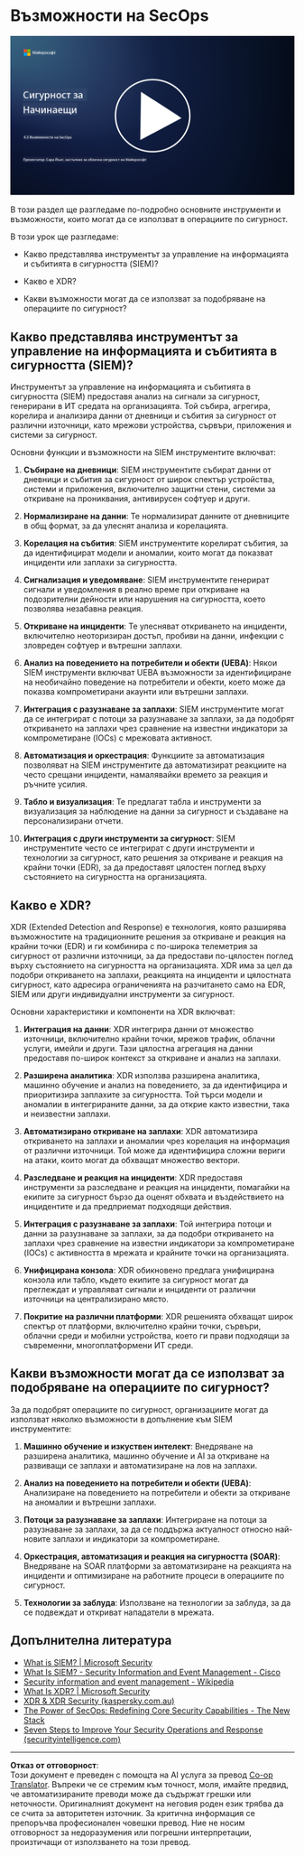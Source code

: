 <!--
CO_OP_TRANSLATOR_METADATA:
{
  "original_hash": "553eb694c89f1caca0694e8d8ab89e0e",
  "translation_date": "2025-09-03T21:43:58+00:00",
  "source_file": "4.3 SecOps capabilities.md",
  "language_code": "bg"
}
-->
# Възможности на SecOps

[![Гледайте видеото](../../translated_images/4-3_placeholder.e6e2ff578a715178985449c7f550e382f9b199847b709653a5e0af6145a8e82f.bg.png)](https://learn-video.azurefd.net/vod/player?id=bdbc1c7c-307b-4519-b8ad-b142434c0461)

В този раздел ще разгледаме по-подробно основните инструменти и възможности, които могат да се използват в операциите по сигурност.

В този урок ще разгледаме:

- Какво представлява инструментът за управление на информацията и събитията в сигурността (SIEM)?

- Какво е XDR?

- Какви възможности могат да се използват за подобряване на операциите по сигурност?

## Какво представлява инструментът за управление на информацията и събитията в сигурността (SIEM)?

Инструментът за управление на информацията и събитията в сигурността (SIEM) предоставя анализ на сигнали за сигурност, генерирани в ИТ средата на организацията. Той събира, агрегира, корелира и анализира данни от дневници и събития за сигурност от различни източници, като мрежови устройства, сървъри, приложения и системи за сигурност.

Основни функции и възможности на SIEM инструментите включват:

1. **Събиране на дневници**: SIEM инструментите събират данни от дневници и събития за сигурност от широк спектър устройства, системи и приложения, включително защитни стени, системи за откриване на прониквания, антивирусен софтуер и други.

2. **Нормализиране на данни**: Те нормализират данните от дневниците в общ формат, за да улеснят анализа и корелацията.

3. **Корелация на събития**: SIEM инструментите корелират събития, за да идентифицират модели и аномалии, които могат да показват инциденти или заплахи за сигурността.

4. **Сигнализация и уведомяване**: SIEM инструментите генерират сигнали и уведомления в реално време при откриване на подозрителни дейности или нарушения на сигурността, което позволява незабавна реакция.

5. **Откриване на инциденти**: Те улесняват откриването на инциденти, включително неоторизиран достъп, пробиви на данни, инфекции с зловреден софтуер и вътрешни заплахи.

6. **Анализ на поведението на потребители и обекти (UEBA)**: Някои SIEM инструменти включват UEBA възможности за идентифициране на необичайно поведение на потребители и обекти, което може да показва компрометирани акаунти или вътрешни заплахи.

7. **Интеграция с разузнаване за заплахи**: SIEM инструментите могат да се интегрират с потоци за разузнаване за заплахи, за да подобрят откриването на заплахи чрез сравнение на известни индикатори за компрометиране (IOCs) с мрежовата активност.

8. **Автоматизация и оркестрация**: Функциите за автоматизация позволяват на SIEM инструментите да автоматизират реакциите на често срещани инциденти, намалявайки времето за реакция и ръчните усилия.

9. **Табло и визуализация**: Те предлагат табла и инструменти за визуализация за наблюдение на данни за сигурност и създаване на персонализирани отчети.

10. **Интеграция с други инструменти за сигурност**: SIEM инструментите често се интегрират с други инструменти и технологии за сигурност, като решения за откриване и реакция на крайни точки (EDR), за да предоставят цялостен поглед върху състоянието на сигурността на организацията.

## Какво е XDR?

XDR (Extended Detection and Response) е технология, която разширява възможностите на традиционните решения за откриване и реакция на крайни точки (EDR) и ги комбинира с по-широка телеметрия за сигурност от различни източници, за да предостави по-цялостен поглед върху състоянието на сигурността на организацията. XDR има за цел да подобри откриването на заплахи, реакцията на инциденти и цялостната сигурност, като адресира ограниченията на разчитането само на EDR, SIEM или други индивидуални инструменти за сигурност.

Основни характеристики и компоненти на XDR включват:

1. **Интеграция на данни**: XDR интегрира данни от множество източници, включително крайни точки, мрежов трафик, облачни услуги, имейли и други. Тази цялостна агрегация на данни предоставя по-широк контекст за откриване и анализ на заплахи.

2. **Разширена аналитика**: XDR използва разширена аналитика, машинно обучение и анализ на поведението, за да идентифицира и приоритизира заплахите за сигурността. Той търси модели и аномалии в интегрираните данни, за да открие както известни, така и неизвестни заплахи.

3. **Автоматизирано откриване на заплахи**: XDR автоматизира откриването на заплахи и аномалии чрез корелация на информация от различни източници. Той може да идентифицира сложни вериги на атаки, които могат да обхващат множество вектори.

4. **Разследване и реакция на инциденти**: XDR предоставя инструменти за разследване и реакция на инциденти, помагайки на екипите за сигурност бързо да оценят обхвата и въздействието на инцидентите и да предприемат подходящи действия.

5. **Интеграция с разузнаване за заплахи**: Той интегрира потоци и данни за разузнаване за заплахи, за да подобри откриването на заплахи чрез сравнение на известни индикатори за компрометиране (IOCs) с активността в мрежата и крайните точки на организацията.

6. **Унифицирана конзола**: XDR обикновено предлага унифицирана конзола или табло, където екипите за сигурност могат да преглеждат и управляват сигнали и инциденти от различни източници на централизирано място.

7. **Покритие на различни платформи**: XDR решенията обхващат широк спектър от платформи, включително крайни точки, сървъри, облачни среди и мобилни устройства, което ги прави подходящи за съвременни, многоплатформени ИТ среди.

## Какви възможности могат да се използват за подобряване на операциите по сигурност?

За да подобрят операциите по сигурност, организациите могат да използват няколко възможности в допълнение към SIEM инструментите:

1. **Машинно обучение и изкуствен интелект**: Внедряване на разширена аналитика, машинно обучение и AI за откриване на развиващи се заплахи и автоматизиране на лов на заплахи.

2. **Анализ на поведението на потребители и обекти (UEBA)**: Анализиране на поведението на потребители и обекти за откриване на аномалии и вътрешни заплахи.

3. **Потоци за разузнаване за заплахи**: Интегриране на потоци за разузнаване за заплахи, за да се поддържа актуалност относно най-новите заплахи и индикатори за компрометиране.

4. **Оркестрация, автоматизация и реакция на сигурността (SOAR)**: Внедряване на SOAR платформи за автоматизиране на реакцията на инциденти и оптимизиране на работните процеси в операциите по сигурност.

5. **Технологии за заблуда**: Използване на технологии за заблуда, за да се подвеждат и откриват нападатели в мрежата.

## Допълнителна литература

- [What is SIEM? | Microsoft Security](https://www.microsoft.com/security/business/security-101/what-is-siem?WT.mc_id=academic-96948-sayoung)
- [What Is SIEM? - Security Information and Event Management - Cisco](https://www.cisco.com/c/en/us/products/security/what-is-siem.html)
- [Security information and event management - Wikipedia](https://en.wikipedia.org/wiki/Security_information_and_event_management)
- [What Is XDR? | Microsoft Security](https://www.microsoft.com/security/business/security-101/what-is-xdr?WT.mc_id=academic-96948-sayoung)
- [XDR & XDR Security (kaspersky.com.au)](https://www.kaspersky.com.au/resource-center/definitions/what-is-xdr)
- [The Power of SecOps: Redefining Core Security Capabilities - The New Stack](https://thenewstack.io/the-power-of-secops-redefining-core-security-capabilities/)
- [Seven Steps to Improve Your Security Operations and Response (securityintelligence.com)](https://securityintelligence.com/seven-steps-to-improve-your-security-operations-and-response/)

---

**Отказ от отговорност**:  
Този документ е преведен с помощта на AI услуга за превод [Co-op Translator](https://github.com/Azure/co-op-translator). Въпреки че се стремим към точност, моля, имайте предвид, че автоматизираните преводи може да съдържат грешки или неточности. Оригиналният документ на неговия роден език трябва да се счита за авторитетен източник. За критична информация се препоръчва професионален човешки превод. Ние не носим отговорност за недоразумения или погрешни интерпретации, произтичащи от използването на този превод.